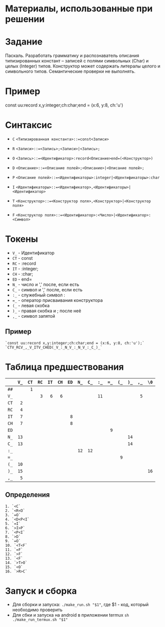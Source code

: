 # Материалы, использованные при решении

# Задание
  Паскаль. Разработать грамматику и распознаватель описания типизированных констант – записей с полями символьных (Char) и целых (Integer) типов. Конструктор может содержать литералы целого и символьного типов. Семантические проверки не выполнять.


# Пример
  const uu:record x,y:integer;ch:char;end = (x:6, y:8, ch:'u')

# Синтаксиc
  * `C` `<Типизированная константа>::=const<Записи>`
  * `R` `<Записи>::=<Запись>;<Записи>|<Запись>;`
  * `O` `<Запись>::=<Идентификатор>:record<Описание>end=(<Конструктор>)`
  * `D` `<Описание>::=<Описание полей>;<Описание>|<Описание полей>;`
  * `P` `<Описание полей>::=<Идентификаторы>:integer|<Идентификаторы>:char`
  * `I` `<Идентификаторы>::=<Идентификатор>,<Идентификаторы>|<Идентификатор>`
  * `T` `<Конструктор>::=<Конструктор поля>,<Конструктор>|<Конструктор поля>`

* `F` `<Конструктор поля>::=<Идентификатор>:<Число>|<Идентификатор>:<Символ>`

# Токены
  * `V_` - Идентификатор
  * `CT` - const
  * `RC` - :record
  * `IT` - :integer;
  * `CH` - :char;
  * `ED` - end=
  * `N_` - число и ',' после, если есть
  * `С_` - символ и ',' после, если есть
  * `:_` - служебный символ :
  * `=_` - оператор присваивания конструктора
  * `(_` - левая скобка
  * `)_` - правая скобка и ; после неё
  * `,_` - символ запятой

  ## Пример
    `const uu:record x,y:integer;ch:char;end = (x:6, y:8, ch:'u');`
    `CTV_RCV_,_V_ITV_CHED(_V_:_N_V_:_N_V_:_C_)_`

# Таблица предшествования

|    |`V_`|`CT`|`RC`|`IT`|`CH`|`ED`|`N_`|`C_`|`:_`|`=_`|`(_`|`)_`|`,_`|`\0`|
|:-: |----|----|----|----|----|----|----|----|----|----|----|----|----|----|
|`##`|`  `|` 1`|`  `|`  `|`  `|`  `|`  `|`  `|`  `|`  `|`  `|`  `|`  `|`  `|
|`V_`|`  `|`  `|` 3`|` 6`|` 6`|`  `|`  `|`  `|`11`|`  `|`  `|`  `|` 5`|`  `|
|`CT`|` 2`|`  `|`  `|`  `|`  `|`  `|`  `|`  `|`  `|`  `|`  `|`  `|`  `|`  `|
|`RC`|` 4`|`  `|`  `|`  `|`  `|`  `|`  `|`  `|`  `|`  `|`  `|`  `|`  `|`  `|
|`IT`|` 7`|`  `|`  `|`  `|`  `|` 8`|`  `|`  `|`  `|`  `|`  `|`  `|`  `|`  `|
|`CH`|` 7`|`  `|`  `|`  `|`  `|` 8`|`  `|`  `|`  `|`  `|`  `|`  `|`  `|`  `|
|`ED`|`  `|`  `|`  `|`  `|`  `|`  `|`  `|`  `|`  `|` 9`|`  `|`  `|`  `|`  `|
|`N_`|`13`|`  `|`  `|`  `|`  `|`  `|`  `|`  `|`  `|`  `|`  `|`14`|`  `|`  `|
|`C_`|`13`|`  `|`  `|`  `|`  `|`  `|`  `|`  `|`  `|`  `|`  `|`14`|`  `|`  `|
|`:_`|`  `|`  `|`  `|`  `|`  `|`  `|`12`|`12`|`  `|`  `|`  `|`  `|`  `|`  `|
|`=_`|`  `|`  `|`  `|`  `|`  `|`  `|`  `|`  `|`  `|`  `|` 9`|`  `|`  `|`  `|
|`(_`|`10`|`  `|`  `|`  `|`  `|`  `|`  `|`  `|`  `|`  `|`  `|`  `|`  `|`  `|
|`)_`|`15`|`  `|`  `|`  `|`  `|`  `|`  `|`  `|`  `|`  `|`  `|`  `|`  `|`16`|
|`,_`|` 5`|`  `|`  `|`  `|`  `|`  `|`  `|`  `|`  `|`  `|`  `|`  `|`  `|`  `|

  ## Определения
    1. `<C`
    2. `<R<O`
    3. `=O`
    4. `<D<P<I`
    5. `=I`
    6. `>I>P`
    7. `<P<I`
    8. `>D`
    9. `=O`
    10. `<T<F`
    11. `=F`
    12. `>F`
    13. `<F`
    14. `>T>O`
    15. `<O`
    16. `>R>C`

# Запуск и сборка
  * Для сборки и запуска: `./make_run.sh "$1"`, где $1 - код, который необходимо проверить
  * Для сбки и запуска на android в приложении termux `sh ./make_run_termux.sh "$1"`
